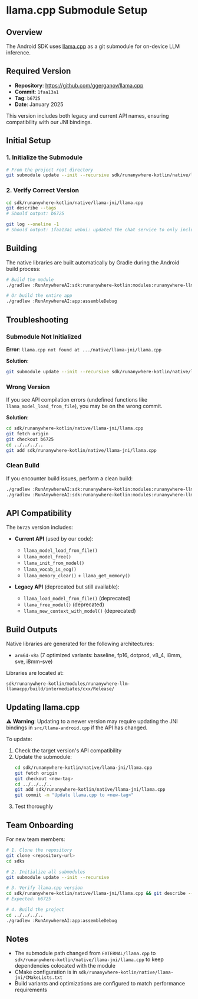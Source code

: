 # llama.cpp Submodule Setup

## Overview

The Android SDK uses [llama.cpp](https://github.com/ggerganov/llama.cpp) as a git submodule for
on-device LLM inference.

## Required Version

- **Repository**: https://github.com/ggerganov/llama.cpp
- **Commit**: `1faa13a1`
- **Tag**: `b6725`
- **Date**: January 2025

This version includes both legacy and current API names, ensuring compatibility with our JNI
bindings.

## Initial Setup

### 1. Initialize the Submodule

```bash
# From the project root directory
git submodule update --init --recursive sdk/runanywhere-kotlin/native/llama-jni/llama.cpp
```

### 2. Verify Correct Version

```bash
cd sdk/runanywhere-kotlin/native/llama-jni/llama.cpp
git describe --tags
# Should output: b6725

git log --oneline -1
# Should output: 1faa13a1 webui: updated the chat service to only include max_tokens...
```

## Building

The native libraries are built automatically by Gradle during the Android build process:

```bash
# Build the module
./gradlew :RunAnywhereAI:sdk:runanywhere-kotlin:modules:runanywhere-llm-llamacpp:build

# Or build the entire app
./gradlew :RunAnywhereAI:app:assembleDebug
```

## Troubleshooting

### Submodule Not Initialized

**Error**: `llama.cpp not found at .../native/llama-jni/llama.cpp`

**Solution**:

```bash
git submodule update --init --recursive sdk/runanywhere-kotlin/native/llama-jni/llama.cpp
```

### Wrong Version

If you see API compilation errors (undefined functions like `llama_model_load_from_file`), you may
be on the wrong commit.

**Solution**:

```bash
cd sdk/runanywhere-kotlin/native/llama-jni/llama.cpp
git fetch origin
git checkout b6725
cd ../../../..
git add sdk/runanywhere-kotlin/native/llama-jni/llama.cpp
```

### Clean Build

If you encounter build issues, perform a clean build:

```bash
./gradlew :RunAnywhereAI:sdk:runanywhere-kotlin:modules:runanywhere-llm-llamacpp:clean
./gradlew :RunAnywhereAI:sdk:runanywhere-kotlin:modules:runanywhere-llm-llamacpp:build
```

## API Compatibility

The `b6725` version includes:

- **Current API** (used by our code):
    - `llama_model_load_from_file()`
    - `llama_model_free()`
    - `llama_init_from_model()`
    - `llama_vocab_is_eog()`
    - `llama_memory_clear()` + `llama_get_memory()`

- **Legacy API** (deprecated but still available):
    - `llama_load_model_from_file()` (deprecated)
    - `llama_free_model()` (deprecated)
    - `llama_new_context_with_model()` (deprecated)

## Build Outputs

Native libraries are generated for the following architectures:

- `arm64-v8a` (7 optimized variants: baseline, fp16, dotprod, v8_4, i8mm, sve, i8mm-sve)

Libraries are located at:

```
sdk/runanywhere-kotlin/modules/runanywhere-llm-llamacpp/build/intermediates/cxx/Release/
```

## Updating llama.cpp

⚠️ **Warning**: Updating to a newer version may require updating the JNI bindings in
`src/llama-android.cpp` if the API has changed.

To update:

1. Check the target version's API compatibility
2. Update the submodule:
   ```bash
   cd sdk/runanywhere-kotlin/native/llama-jni/llama.cpp
   git fetch origin
   git checkout <new-tag>
   cd ../../../..
   git add sdk/runanywhere-kotlin/native/llama-jni/llama.cpp
   git commit -m "Update llama.cpp to <new-tag>"
   ```
3. Test thoroughly

## Team Onboarding

For new team members:

```bash
# 1. Clone the repository
git clone <repository-url>
cd sdks

# 2. Initialize all submodules
git submodule update --init --recursive

# 3. Verify llama.cpp version
cd sdk/runanywhere-kotlin/native/llama-jni/llama.cpp && git describe --tags
# Expected: b6725

# 4. Build the project
cd ../../../..
./gradlew :RunAnywhereAI:app:assembleDebug
```

## Notes

- The submodule path changed from `EXTERNAL/llama.cpp` to
  `sdk/runanywhere-kotlin/native/llama-jni/llama.cpp` to keep dependencies colocated with the module
- CMake configuration is in `sdk/runanywhere-kotlin/native/llama-jni/CMakeLists.txt`
- Build variants and optimizations are configured to match performance requirements
